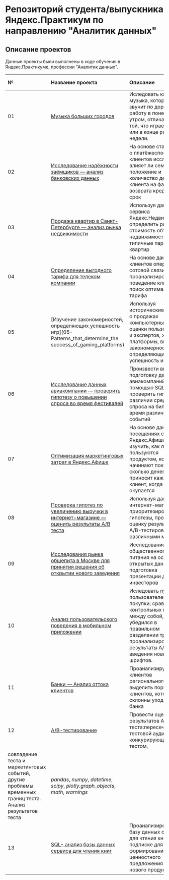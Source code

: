 # Репозиторий студента/выпускника Яндекс.Практикум по направлению "Аналитик данных"


## Описание проектов

Данные проекты были выполнены в ходе обучения в Яндекс.Практикуме, профессии "Аналитик данных".

| № | Название проекта | Описание | Используемые библиотеки | 
| :-- | :---------------------- | :---------------------- | :---------------------- |
| 01 | [Музыка больших городов](01-yandex_music) | Иследовать как музыка, которая звучит по дороге на работу в понедельник утром, отличается от той, что играет в среду или в конце рабочей недели. | *pandas* |
| 02 | [Исследование надёжности заёмщиков — анализ банковских данных](02-research_on_the_reliability_of_borrowers) | На основе статистики о платёжеспособности клиентов исследовать влияет ли семейное положение и количество детей клиента на факт возврата кредита в срок | *pandas*, *pymystem3*, *collections* |
| 03 | [Продажа квартир в Санкт-Петербурге — анализ рынка недвижимости](03-real_estate_market_analysis) | Используя данные сервиса Яндекс.Недвижимость, определить рыночную стоимость объектов недвижимости и типичные параметры квартир | *pandas*, *numpy*, *matplotlib.pyplot*, *plotly.express* |
| 04 | [Определение выгодного тарифа для телеком компании](04-determination_of_a_profitable_plan_for_a_telecom_company) | На основе данных клиентов оператора сотовой связи проанализировать поведение клиентов и поиск оптимального тарифа | *pandas*, *numpy*, *matplotlib.pyplot*, *scipy* |
| 05 | [Изучение закономерностей, определяющих успешность игр](05-Patterns_that_determine_the success_of_gaming_platforms) | Используя исторические данные о продажах компьютерных игр, оценки пользователей и экспертов, жанры и платформы, выявить закономерности, определяющие успешность игры | *pandas*, *numpy*, *matplotlib.pyplot*, *scipy* |
| 06 | [Исследование данных авиакомпании — проверить гипотезу о повышении спроса во время фестивалей](06-airline_analytics) | Произвести выгрузки и подготовку данных авиакомпаний с помощью SQL, проверить гипотезу о различии среднего спроса на билеты во время различных событий | *pandas*, *numpy*, *matplotlib.pyplot*, *scipy* |
| 07 | [Оптимизация маркетинговых затрат в Яндекс.Афише](07-marketing_analytics_for_Yandex.Afisha) | На основе данных о посещениях сайта Яндекс.Афиши изучить, как люди пользуются продуктом, когда они начинают покупать, сколько денег приносит каждый клиент, когда он окупается | *pandas*, *numpy*, *seaborn* |
| 08 | [Проверка гипотез по увеличению выручки в интернет-магазине — оценить результаты A/B теста](08-testing_hypotheses_to_increase_revenue_in_online-store_and_AB-tests) | Используя данные интернет-магазина приоритезировать гипотезы, произвести оценку результатов A/B-тестирования различными методами | *pandas*, *numpy*, *plotly.graph_objects*, *plotly.express*, *plotly.subplots*, *scipy* |
| 09 | [Исследования рынка общепита в Москве для принятия решения об открытии нового заведения](09-сatering_market_research_to_make_a_decision_on_opening_a_new_establishment) | Исследование рынка общественного питания на основе открытых данных, подготовка презентации для инвесторов | *pandas*, *numpy*, *plotly.graph_objects*, *plotly.express*, *plotly.subplots*, *scipy*, *requests*, *json*, *io* |
| 10 | [Анализ пользовательского поведения в мобильном приложении](10-analysis_of_user_behavior_in_a_mobile_application) | Иследовать путь пользователей до покупки; сравнить 2 контрольных группы между собой, убедился в правильном разделении трафика; проанализировать результаты A/B-теста введения новых шрифтов. | *pandas*, *numpy*, *matplotlib.pyplot*, *plotly*, *scipy.stats*, *math* |
| 11 | [Банки — Анализ оттока клиентов](11-banks-analysis_of_customer_outflow) | Проанализируйте клиентов регионального банка и выделить портрет клиентов, которые склонны уходить из банка | *pandas*, *numpy*, *matplotlib.pyplot*, *scipy*, *seaborn*, *plotly.subplots*, *plotly.graph_objects*, *phik* |
| 12 | [A/B-тестирование](12-AB_test) | Провести оценку результатов A/B-теста:пересечение тестовой аудитории с конкурирующим тестом,
 совпадение теста и маркетинговых событий, другие проблемы временных границ теста. Анализ результатов теста  | *pandas*, *numpy*, *datetime*, *scipy*, *plotly.graph_objects*, *math*, *warnings* |
| 13 | [SQL- анализ базы данных сервиса для чтения книг](13-SQL-Analysis_database_of_the_online_books_service) | Проанализировать базу данных сервиса для чтения книг по подписке для формирования ценностного предложения для нового продукта | *pandas*, *sqlalchemy* |

